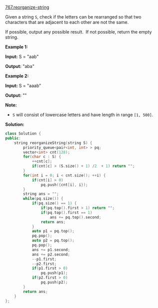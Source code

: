 [767.reorganize-string](https://leetcode.com/problems/reorganize-string/)  

Given a string `S`, check if the letters can be rearranged so that two characters that are adjacent to each other are not the same.

If possible, output any possible result.  If not possible, return the empty string.

**Example 1:**

  
**Input:** S = "aab"
  
**Output:** "aba"
  

**Example 2:**

  
**Input:** S = "aaab"
  
**Output:** ""
  

**Note:**

*   `S` will consist of lowercase letters and have length in range `[1, 500]`.  



**Solution:**  

```cpp
class Solution {
public:
    string reorganizeString(string S) {
        priority_queue<pair<int, int> > pq;
        vector<int> cnt(128);
        for(char c : S) {
            ++cnt[c];
            if(cnt[c] > (S.size() + 1) /2  + 1) return "";
        }
        for(int i = 0; i < cnt.size(); ++i) {
            if(cnt[i] > 0)
                pq.push({cnt[i], i});
        }
        string ans = "";
        while(pq.size()) {
            if(pq.size() == 1) {
                if(pq.top().first > 1) return "";
                if(pq.top().first == 1)
                    ans += pq.top().second;
                return ans;
            }
            auto p1 = pq.top();
            pq.pop();
            auto p2 = pq.top();
            pq.pop();
            ans += p1.second;
            ans += p2.second;
            --p1.first;
            --p2.first;
            if(p1.first > 0)
                pq.push(p1);
            if(p2.first > 0)
                pq.push(p2);
        }
        return ans;
    }
};
```
      